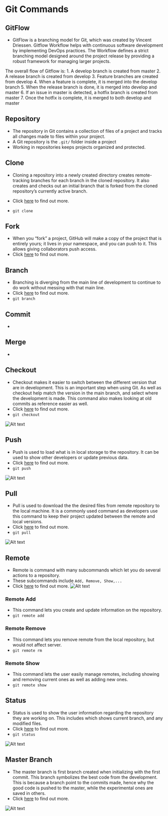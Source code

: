 # Git Commands

## GitFlow
* GitFlow is a branching model for Git, which was created by Vincent Driessen. Gitflow Workflow helps with continuous software development by implementing DevOps practices. The Workflow defines a strict branching model designed around the project release by providing a robust framework for managing larger projects. 

The overall flow of Gitflow is:
     1. A develop branch is created from master
     2. A release branch is created from develop
     3. Feature branches are created from develop
     4. When a feature is complete, it is merged into the develop branch
     5. When the release branch is done, it is merged into develop and master
     6. If an issue in master is detected, a hotfix branch is created from master
     7. Once the hotfix is complete, it is merged to both develop and master


## Repository
* The repository in Git contains a collection of files of a project and tracks all changes made to files within your project.
* A Git repository is the ` .git/ ` folder inside a project
* Working in repositories keeps projects organized and protected.

## Clone
* Cloning a repository into a newly created directory creates remote-tracking branches for each branch in the cloned repository. It also creates and checks out an initial branch that is forked from the cloned repository’s currently active branch. 

* Click [here](https://git-scm.com/docs/git-clone) to find out more. 
* ` git clone ` 

## Fork
* When you “fork” a project, GitHub will make a copy of the project that is entirely yours; it lives in your namespace, and you can push to it. This allows giving collaborators push access. 
* Click [here](https://git-scm.com/book/en/v2/GitHub-Contributing-to-a-Project) to find out more.

## Branch
* Branching is diverging from the main line of development to continue to do work without messing with that main line. 
* Click [here](https://git-scm.com/docs/git-branch) to find out more.
* ` git branch `

## Commit
*

## Merge
*

#####

## Checkout
* Checkout makes it easier to switch between the different version that are in development. This is an important step when using Git. As well as checkout help match the version in the main branch, and select where the development is made. This command also makes looking at old commits as reference easier as well. 
* Click [here](https://git-scm.com/docs/git-checkout) to find out more. 
* ` git checkout `

![Alt text](https://github.com/ab344/miniproject1-601/blob/main/assets/git-checkout.png)

## Push
* Push is used to load what is in local storage to the repository. It can be used to show other developers or update previous data. 
* Click [here](https://git-scm.com/docs/git-push) to find out more. 
* ` git push `

![Alt text](https://github.com/ab344/miniproject1-601/blob/main/assets/git-push.png)

## Pull
* Pull is used to download the the desired files from remote repository to the local machine. It is a commonly used command as developers use this command to keep their project updated between the remote and local versions. 
* Click [here](https://git-scm.com/docs/git-pull) to find out more.
* ` git pull `

![Alt text](https://github.com/ab344/miniproject1-601/blob/main/assets/Git-PUSH-pULL.png)

## Remote 
* Remote is command with many subcommands which let you do several actions to a repository. 
* These subcommands include ` Add, Remove, Show,... ` 
* Click [here](https://git-scm.com/docs/git-remote) to find out more.
![Alt text](https://github.com/ab344/miniproject1-601/blob/main/assets/remote-branches-1.png)

### Remote Add
* This command lets you create and update information on the repository. 
* ` git remote add `

### Remote Remove
* This command lets you remove remote from the local repository, but would not affect server. 
* ` git remote rm `

### Remote Show
* This command lets the user easily manage remotes, including showing and removing current ones as well as adding new ones. 
* ` git remote show `

## Status
* Status is used to show the user information regarding the repository they are working on. This includes which shows current branch, and any modified files. 
* Click [here](https://git-scm.com/docs/git-status) to find out more.
* ` git status `

![Alt text](https://github.com/ab344/miniproject1-601/blob/main/assets/git%20status.png)

## Master Branch
* The master branch is first branch created when initializing with the first commit. This branch symbolizes the best code from the development. This is because a branch point to the commits made, hence why the good code is pushed to the master, while the experimental ones are saved in others.
* Click [here](https://git-scm.com/book/en/v2/Git-Branching-Basic-Branching-and-Merging) to find out more.

![Alt text](https://github.com/ab344/miniproject1-601/blob/main/assets/git-branches-merge.png) 
